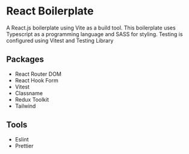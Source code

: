 # React Boilerplate

A React.js boilerplate using Vite as a build tool.
This boilerplate uses Typescript as a programming language and SASS for styling.
Testing is configured using Vitest and Testing Library

## Packages
- React Router DOM
- React Hook Form
- Vitest
- Classname
- Redux Toolkit
- Tailwind


## Tools
- Eslint
- Prettier